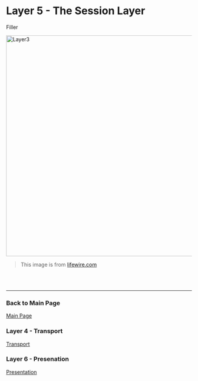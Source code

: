 # Layer 5 - The Session Layer

Filler


<img src= "https://www.lifewire.com/thmb/oMydCQKmU5l1po6t_TDWSfTY2Q4=/750x0/filters:no_upscale():max_bytes(150000):strip_icc():format(webp)/layers-of-the-osi-model-illustrated-818017-finalv1-6-ct-f21bdae22e54415b881d77babe8ca51d.png" alt="Layer3" width="600" />

> This image is from [lifewire.com](https://www.lifewire.com/layers-of-the-osi-model-illustrated-818017)
 <br>
 <br>
 
---
### Back to Main Page
[Main Page](README.md)
### Layer 4 - Transport
[Transport](transport.md)
### Layer 6 - Presenation
[Presentation](presentation.md)
